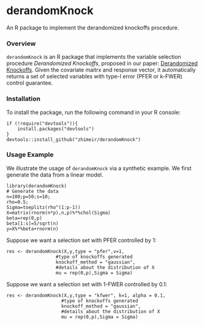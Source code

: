 # derandomKnock
An R package to implement the derandomized knockoffs procedure.

### Overview
`derandomKnock` is an R package that implements the variable selection procedure <em>Derandomized Knockoffs</em>, proposed in our
paper: [Derandomized Knockoffs](http://arxiv.org/abs/2012.02717). Given the covariate maitrx and response vector, it automatically 
returns a set of selected variables with type-I error (PFER or k-FWER) control guarantee. 


### Installation
To install the package, run the following command in your R console:
```{r}
if (!require("devtools")){
    install.packages("devtools")
}
devtools::install_github("zhimeir/derandomKnock")
```

### Usage Example
We illustrate the usage of `derandomKnock` via a synthetic example. We first generate the data from a linear model.
```{r}
library(derandomKnock)
# Generate the data
n=100;p=50;s=10;
rho=0.5;
Sigma=toeplitz(rho^(1:p-1))
X=matrix(rnorm(n*p),n,p)%*%chol(Sigma)
beta=rep(0,p)
beta[1:s]=5/sqrt(n)
y=X%*%beta+rnorm(n)
```
Suppose we want a selection set with PFER controlled by 1:
```{r}
res <- derandomKnock(X,y,type = "pfer",v=1, 
                  #type of knockoffs generated
                  knockoff_method = "gaussian",
                  #details about the distribution of X
                  mu = rep(0,p),Sigma = Sigma)
```
Suppose we want a selection set with 1-FWER controlled by 0.1:
```{r}
res <- derandomKnock(X,y,type = "kfwer", k=1, alpha = 0.1, 
                    #type of knockoffs generated
                    knockoff_method = "gaussian",
                    #details about the distribution of X
                    mu = rep(0,p),Sigma = Sigma)
```
